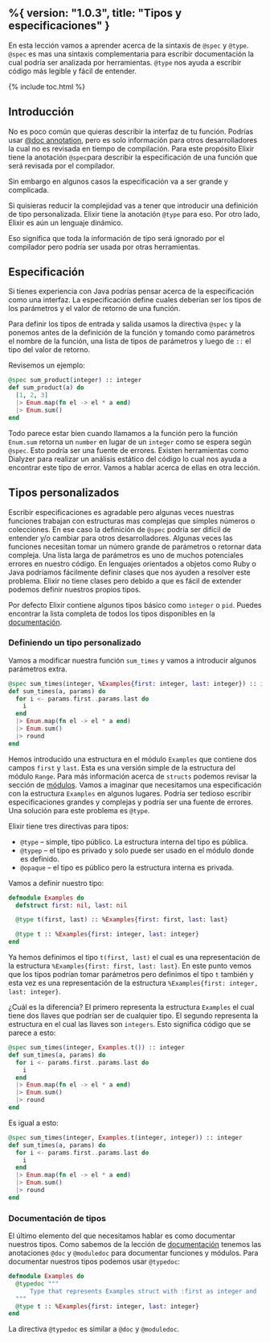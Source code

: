 %{
  version: "1.0.3",
  title: "Tipos y especificaciones"
}
---

En esta lección vamos a aprender acerca de la sintaxis de `@spec` y `@type`.
`@spec` es mas una sintaxis complementaria para escribir documentación la cual podría ser analizada por herramientas.
`@type` nos ayuda a escribir código más legible y fácil de entender.

{% include toc.html %}

## Introducción

No es poco común que quieras describir la interfaz de tu función.
Podrías usar [@doc annotation](../../basics/documentation), pero es solo información para otros desarrolladores la cual no es revisada en tiempo de compilación.
Para este propósito Elixir tiene la anotación `@spec`para describir la especificación de una función que será revisada por el compilador.

Sin embargo en algunos casos la especificación va a ser grande y complicada.

Si quisieras reducir la complejidad vas a tener que introducir una definición de tipo personalizada.
Elixir tiene la anotación `@type` para eso.
Por otro lado, Elixir es aún un lenguaje dinámico.

Eso significa que toda la información de tipo será ignorado por el compilador pero podría ser usada por otras herramientas.

## Especificación

Si tienes experiencia con Java podrías pensar acerca de la especificación como una interfaz.
La especificación define cuales deberían ser los tipos de los parámetros y el valor de retorno de una función.

Para definir los tipos de entrada y salida usamos la directiva `@spec` y la ponemos antes de la definición de la función y tomando como parámetros el nombre de la función, una lista de tipos de parámetros y luego de `::` el tipo del valor de retorno.

Revisemos un ejemplo:

```elixir
@spec sum_product(integer) :: integer
def sum_product(a) do
  [1, 2, 3]
  |> Enum.map(fn el -> el * a end)
  |> Enum.sum()
end
```

Todo parece estar bien cuando llamamos a la función pero la función `Enum.sum` retorna un `number` en lugar de un `integer` como se espera según `@spec`.
Esto podría ser una fuente de errores. Existen herramientas como Dialyzer para realizar un análisis estático del código lo cual nos ayuda a encontrar este tipo de error.
Vamos a hablar acerca de ellas en otra lección.

## Tipos personalizados

Escribir especificaciones es agradable pero algunas veces nuestras funciones trabajan con estructuras mas complejas que simples números o colecciones.
En ese caso la definición de `@spec` podría ser difícil de entender y/o cambiar para otros desarrolladores.
Algunas veces las funciones necesitan tomar un número grande de parámetros o retornar data compleja.
Una lista larga de parámetros es uno de muchos potenciales errores en nuestro código.
En lenguajes orientados a objetos como Ruby o Java podríamos fácilmente definir clases que nos ayuden a resolver este problema.
Elixir no tiene clases pero debido a que es fácil de extender podemos definir nuestros propios tipos.

Por defecto Elixir contiene algunos tipos básico como `integer` o `pid`.
Puedes encontrar la lista completa de todos los tipos disponibles en la [documentación](https://hexdocs.pm/elixir/typespecs.html#types-and-their-syntax).

### Definiendo un tipo personalizado

Vamos a modificar nuestra función `sum_times` y vamos a introducir algunos parámetros extra.

```elixir
@spec sum_times(integer, %Examples{first: integer, last: integer}) :: integer
def sum_times(a, params) do
  for i <- params.first..params.last do
    i
  end
  |> Enum.map(fn el -> el * a end)
  |> Enum.sum()
  |> round
end
```

Hemos introducido una estructura en el módulo `Examples` que contiene dos campos `first` y `last`.
Esta es una versión simple de la estructura del módulo `Range`.
Para más información acerca de `structs` podemos revisar la sección de [módulos](../../basics/modules/#structs).
Vamos a imaginar que necesitamos una especificación con la estructura `Examples` en algunos lugares.
Podría ser tedioso escribir especificaciones grandes y complejas y podría ser una fuente de errores.
Una solución para este problema es `@type`.

Elixir tiene tres directivas para tipos:

  - `@type` – simple, tipo público.
La estructura interna del tipo es pública.
  - `@typep` – el tipo es privado y solo puede ser usado en el módulo donde es definido.
  - `@opaque` – el tipo es público pero la estructura interna es privada.

Vamos a definir nuestro tipo:

```elixir
defmodule Examples do
  defstruct first: nil, last: nil

  @type t(first, last) :: %Examples{first: first, last: last}

  @type t :: %Examples{first: integer, last: integer}
end
```

Ya hemos definimos el tipo `t(first, last)` el cual es una representación de la estructura `%Examples{first: first, last: last}`.
En este punto vemos que los tipos podrían tomar parámetros pero definimos el tipo `t` también y esta vez es una representación de la estructura `%Examples{first: integer, last: integer}`.

¿Cuál es la diferencia? El primero representa la estructura `Examples` el cual tiene dos llaves que podrían ser de cualquier tipo.
El segundo representa la estructura en el cual las llaves son `integers`.
Esto significa código que se parece a esto:

```elixir
@spec sum_times(integer, Examples.t()) :: integer
def sum_times(a, params) do
  for i <- params.first..params.last do
    i
  end
  |> Enum.map(fn el -> el * a end)
  |> Enum.sum()
  |> round
end
```

Es igual a esto:

```elixir
@spec sum_times(integer, Examples.t(integer, integer)) :: integer
def sum_times(a, params) do
  for i <- params.first..params.last do
    i
  end
  |> Enum.map(fn el -> el * a end)
  |> Enum.sum()
  |> round
end
```

### Documentación de tipos

El último elemento del que necesitamos hablar es como documentar nuestros tipos.
Como sabemos de la lección de [documentación](../../basics/documentation) tenemos las anotaciones `@doc` y `@moduledoc` para documentar funciones y módulos.
Para documentar nuestros tipos podemos usar `@typedoc`:

```elixir
defmodule Examples do
  @typedoc """
      Type that represents Examples struct with :first as integer and :last as integer.
  """
  @type t :: %Examples{first: integer, last: integer}
end
```

La directiva `@typedoc` es similar a `@doc` y `@moduledoc`.
